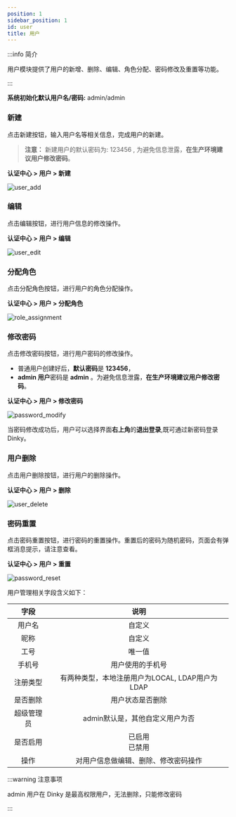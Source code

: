 ```yaml
---
position: 1
sidebar_position: 1
id: user
title: 用户
---
```


:::info 简介

用户模块提供了用户的新增、删除、编辑、角色分配、密码修改及重置等功能。

:::

**系统初始化默认用户名/密码:** admin/admin

### 新建

点击新建按钮，输入用户名等相关信息，完成用户的新建。

> **注意：** 新建用户的默认密码为: 123456 , 为避免信息泄露，**在生产环境建议用户修改密码**。

**认证中心 > 用户 > 新建**

![user_add](http://pic.dinky.org.cn/dinky/docs/test/user_add.png)

### 编辑

点击编辑按钮，进行用户信息的修改操作。

**认证中心 > 用户 > 编辑**

![user_edit](http://pic.dinky.org.cn/dinky/docs/test/user_edit.png)

### 分配角色

点击分配角色按钮，进行用户的角色分配操作。

**认证中心 > 用户 > 分配角色**

![role_assignment](http://pic.dinky.org.cn/dinky/docs/test/role_assignment.png)

### 修改密码

点击修改密码按钮，进行用户密码的修改操作。

- 普通用户创建好后，**默认密码**是 **123456**，
- **admin 用户**密码是 **admin** 。为避免信息泄露，**在生产环境建议用户修改密码**。

**认证中心 > 用户 > 修改密码**

![password_modify](http://pic.dinky.org.cn/dinky/docs/test/password_modify.png)

当密码修改成功后，用户可以选择界面**右上角**的**退出登录**,既可通过新密码登录 Dinky。

### 用户删除

点击用户删除按钮，进行用户的删除操作。

**认证中心 > 用户 > 删除**

![user_delete](http://pic.dinky.org.cn/dinky/docs/test/user_delete.png)

### 密码重置

点击密码重置按钮，进行密码的重置操作。重置后的密码为随机密码，页面会有弹框消息提示，请注意查看。

**认证中心 > 用户 > 重置**

![password_reset](http://pic.dinky.org.cn/dinky/docs/test/password_reset.png)

用户管理相关字段含义如下：

|  字段   |               说明                |
|:-----:|:-------------------------------:|
|  用户名  |               自定义               |
|  昵称   |               自定义               |
|  工号   |               唯一值               |
|  手机号  |            用户使用的手机号             |
| 注册类型  | 有两种类型，本地注册用户为LOCAL, LDAP用户为LDAP |
| 是否删除  |            用户状态是否删除             |
| 超级管理员 |       admin默认是，其他自定义用户为否        |
| 是否启用  |          已启用<br/> 已禁用           |
|  操作   |       对用户信息做编辑、删除、修改密码操作        |

:::warning 注意事项

admin 用户在 Dinky 是最高权限用户，无法删除，只能修改密码

:::